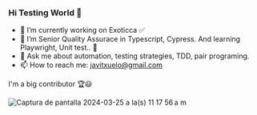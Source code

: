 ### Hi Testing World 👋

- 🔭 I’m currently working on Exoticca ✅
- 🌱 I’m Senior Quality Assurace in Typescript, Cypress. And learning Playwright, Unit test.. 📝
- 💬 Ask me about automation, testing strategies, TDD, pair programing.
- 📫 How to reach me: javitxuelo@gmail.com

I'm a big contributor 🏆😃


![Captura de pantalla 2024-03-25 a la(s) 11 17 56 a m](https://github.com/jvazquez1980/jvazquez1980/assets/72526527/d5deefe4-92cf-4b6a-9f3c-3cc3bebfee1e)
